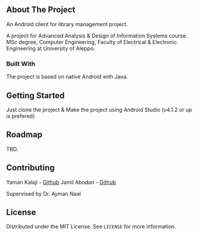 ## About The Project
An Android client for library management project.

A project for Advanced Analysis & Design of Information Systems course.
MSc degree, Computer Engineering, Faculty of Electrical & Electronic Engineering at University of Aleppo. 

### Built With

The project is based on native Android with Java.

<!-- GETTING STARTED -->
## Getting Started

Just clone the project & Make the project using Android Studio (v4.1.2 or up is prefered)

<!-- ROADMAP -->
## Roadmap
TBD.



<!-- CONTRIBUTING -->
## Contributing
Yaman Kalaji - [Github](https://github.com/syk-yaman)
Jamil Abodan - [Github]()

Supervised by Dr. Ayman Naal

<!-- LICENSE -->
## License

Distributed under the MIT License. See `LICENSE` for more information.
